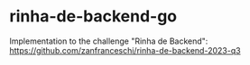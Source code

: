 # rinha-de-backend-go

Implementation to the challenge "Rinha de Backend": https://github.com/zanfranceschi/rinha-de-backend-2023-q3
